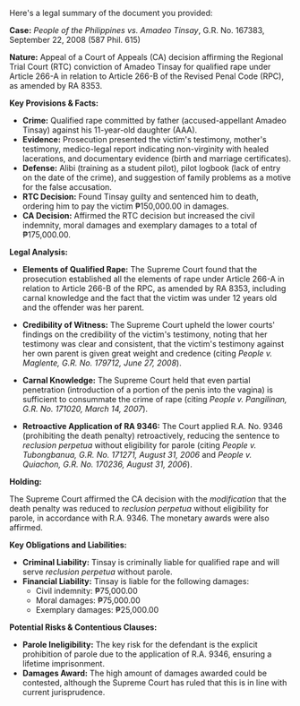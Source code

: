 Here's a legal summary of the document you provided:

**Case:** *People of the Philippines vs. Amadeo Tinsay*, G.R. No. 167383, September 22, 2008 (587 Phil. 615)

**Nature:** Appeal of a Court of Appeals (CA) decision affirming the Regional Trial Court (RTC) conviction of Amadeo Tinsay for qualified rape under Article 266-A in relation to Article 266-B of the Revised Penal Code (RPC), as amended by RA 8353.

**Key Provisions & Facts:**

*   **Crime:** Qualified rape committed by father (accused-appellant Amadeo Tinsay) against his 11-year-old daughter (AAA).
*   **Evidence:** Prosecution presented the victim's testimony, mother's testimony, medico-legal report indicating non-virginity with healed lacerations, and documentary evidence (birth and marriage certificates).
*   **Defense:** Alibi (training as a student pilot), pilot logbook (lack of entry on the date of the crime), and suggestion of family problems as a motive for the false accusation.
*   **RTC Decision:** Found Tinsay guilty and sentenced him to death, ordering him to pay the victim ₱150,000.00 in damages.
*   **CA Decision:** Affirmed the RTC decision but increased the civil indemnity, moral damages and exemplary damages to a total of ₱175,000.00.

**Legal Analysis:**

*   **Elements of Qualified Rape:** The Supreme Court found that the prosecution established all the elements of rape under Article 266-A in relation to Article 266-B of the RPC, as amended by RA 8353, including carnal knowledge and the fact that the victim was under 12 years old and the offender was her parent.

*   **Credibility of Witness:** The Supreme Court upheld the lower courts' findings on the credibility of the victim's testimony, noting that her testimony was clear and consistent, that the victim's testimony against her own parent is given great weight and credence (citing *People v. Maglente, G.R. No. 179712, June 27, 2008*).

*   **Carnal Knowledge:** The Supreme Court held that even partial penetration (introduction of a portion of the penis into the vagina) is sufficient to consummate the crime of rape (citing *People v. Pangilinan, G.R. No. 171020, March 14, 2007*).

*   **Retroactive Application of RA 9346:** The Court applied R.A. No. 9346 (prohibiting the death penalty) retroactively, reducing the sentence to *reclusion perpetua* without eligibility for parole (citing *People v. Tubongbanua, G.R. No. 171271, August 31, 2006* and *People v. Quiachon, G.R. No. 170236, August 31, 2006*).

**Holding:**

The Supreme Court affirmed the CA decision with the *modification* that the death penalty was reduced to *reclusion perpetua* without eligibility for parole, in accordance with R.A. 9346. The monetary awards were also affirmed.

**Key Obligations and Liabilities:**

*   **Criminal Liability:** Tinsay is criminally liable for qualified rape and will serve *reclusion perpetua* without parole.
*   **Financial Liability:** Tinsay is liable for the following damages:
    *   Civil indemnity: ₱75,000.00
    *   Moral damages: ₱75,000.00
    *   Exemplary damages: ₱25,000.00

**Potential Risks & Contentious Clauses:**

*   **Parole Ineligibility:** The key risk for the defendant is the explicit prohibition of parole due to the application of R.A. 9346, ensuring a lifetime imprisonment.
*   **Damages Award:** The high amount of damages awarded could be contested, although the Supreme Court has ruled that this is in line with current jurisprudence.

